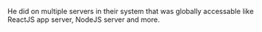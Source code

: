 He did on multiple servers in their system that was globally accessable like ReactJS app server, NodeJS server and more.
